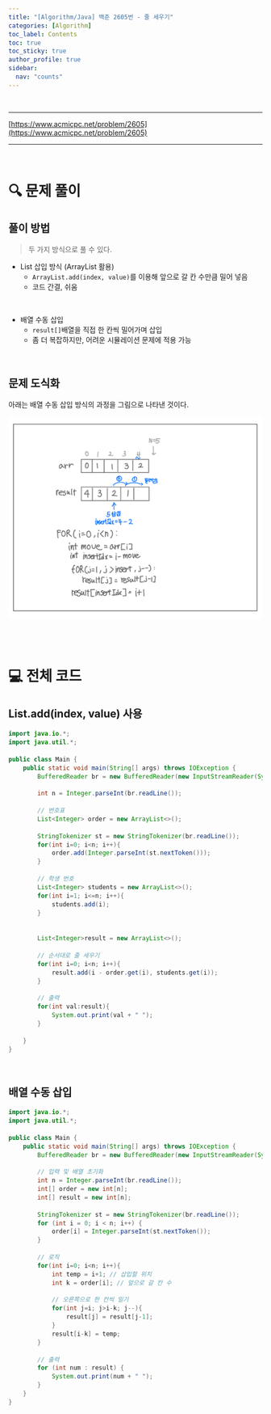 ```yaml
---
title: "[Algorithm/Java] 백준 2605번 - 줄 세우기"
categories: [Algorithm]
toc_label: Contents
toc: true
toc_sticky: true
author_profile: true
sidebar:
  nav: "counts"
---
```


<br>

---

[https://www.acmicpc.net/problem/2605](https://www.acmicpc.net/problem/2605)

---

<br>

# 🔍 문제 풀이

## 풀이 방법

> 두 가지 방식으로 풀 수 있다.

- List 삽입 방식 (ArrayList 활용)
  - `ArrayList.add(index, value)`를 이용해 앞으로 갈 칸 수만큼 밀어 넣음
  - 코드 간결, 쉬움

<br>

- 배열 수동 삽입
  - `result[]`배열을 직접 한 칸씩 밀어가며 삽입
  - 좀 더 복잡하지만, 어려운 시뮬레이션 문제에 적용 가능

<br>

## 문제 도식화

아래는 배열 수동 삽입 방식의 과정을 그림으로 나타낸 것이다.

![assets/images/2025/2605.png](../../../assets/images/2025/2605.png)

<br><br>

# 💻 전체 코드

## List.add(index, value) 사용

```java
import java.io.*;
import java.util.*;

public class Main {
    public static void main(String[] args) throws IOException {
        BufferedReader br = new BufferedReader(new InputStreamReader(System.in));

        int n = Integer.parseInt(br.readLine());

        // 번호표
        List<Integer> order = new ArrayList<>();

        StringTokenizer st = new StringTokenizer(br.readLine());
        for(int i=0; i<n; i++){
            order.add(Integer.parseInt(st.nextToken()));
        }

        // 학생 번호
        List<Integer> students = new ArrayList<>();
        for(int i=1; i<=n; i++){
            students.add(i);
        }


        List<Integer>result = new ArrayList<>();

        // 순서대로 줄 세우기
        for(int i=0; i<n; i++){
            result.add(i - order.get(i), students.get(i));
        }

        // 출력
        for(int val:result){
            System.out.print(val + " ");
        }

    }
}
```

<br>

## 배열 수동 삽입

```java
import java.io.*;
import java.util.*;

public class Main {
    public static void main(String[] args) throws IOException {
        BufferedReader br = new BufferedReader(new InputStreamReader(System.in));

        // 입력 및 배열 초기화
        int n = Integer.parseInt(br.readLine());
        int[] order = new int[n];
        int[] result = new int[n];

        StringTokenizer st = new StringTokenizer(br.readLine());
        for (int i = 0; i < n; i++) {
            order[i] = Integer.parseInt(st.nextToken());
        }

        // 로직
        for(int i=0; i<n; i++){
            int temp = i+1; // 삽입할 위치
            int k = order[i]; // 앞으로 갈 칸 수

            // 오른쪽으로 한 칸씩 밀기
            for(int j=i; j>i-k; j--){
                result[j] = result[j-1];
            }
            result[i-k] = temp;
        }

        // 출력
        for (int num : result) {
            System.out.print(num + " ");
        }
    }
}
```

<br>
